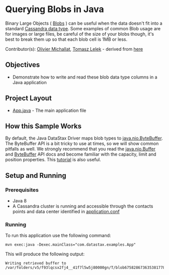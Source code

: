 # Querying Blobs in Java
Binary Large Objects ( [Blobs](https://docs.datastax.com/en/ddaccql/doc/cql/cql_using/refBlob.html) ) can be useful when the data doesn't fit into a standard [Cassandra data type](https://docs.datastax.com/en/ddaccql/doc/cql/cql_reference/refDataTypes.html). Some examples of common Blob usage are for images or large files, be careful of the size of your blobs though, it's best to break them up so that each blob cell is 1MB or less. 

Contributor(s): [Olivier Michallat](https://github.com/olim7t), [Tomasz Lelek](https://github.com/tomekl007) - derived from [here](https://github.com/datastax/java-driver/blob/4.x/examples/src/main/java/com/datastax/oss/driver/examples/datatypes/Blobs.java)

## Objectives

* Demonstrate how to write and read these blob data type columns in a Java application
  
## Project Layout

* [App.java](/src/main/java/com/datastax/examples/App.java) - The main application file 

## How this Sample Works
By default, the Java DataStax Driver maps blob types to [java.nio.ByteBuffer](https://docs.oracle.com/javase/8/docs/api/java/nio/ByteBuffer.html). The ByteBuffer API is a bit tricky to use at times, so we will show common pitfalls as well. We strongly recommend that you read the [java.nio.Buffer](https://docs.oracle.com/javase/8/docs/api/java/nio/Buffer.html) and [ByteBuffer](https://docs.oracle.com/javase/8/docs/api/java/nio/ByteBuffer.html) API docs and become familiar with the capacity, limit and position properties. This [tutorial](http://tutorials.jenkov.com/java-nio/buffers.html) is also useful.
 
## Setup and Running

### Prerequisites

* Java 8
* A Cassandra cluster is running and accessible through the contacts points and data center identified in [application.conf](/src/main/resources/application.conf)

### Running

To run this application use the following command:

`mvn exec:java -Dexec.mainClass="com.datastax.examples.App"`

This will produce the following output:

```
Writing retrieved buffer to /var/folders/v5/f93lqcsx2fj4__41f7l5w5j80000gn/T/blob6758286736353817789.png
```

